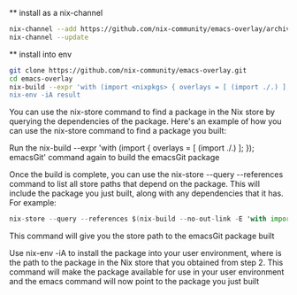 ** install as a nix-channel

```bash
nix-channel --add https://github.com/nix-community/emacs-overlay/archive/master.tar.gz emacs-overlay
nix-channel --update
```

** install into env

```bash
git clone https://github.com/nix-community/emacs-overlay.git
cd emacs-overlay
nix-build --expr 'with (import <nixpkgs> { overlays = [ (import ./.) ]; }); emacsGit
nix-env -iA result
```

You can use the nix-store command to find a package in the Nix store by querying the dependencies of the package. Here's an example of how you can use the nix-store command to find a package you built:

Run the nix-build --expr 'with (import <nixpkgs> { overlays = [ (import ./.) ]; }); emacsGit' command again to build the emacsGit package

Once the build is complete, you can use the nix-store --query --references command to list all store paths that depend on the package. This will include the package you just built, along with any dependencies that it has. For example:

```nix
nix-store --query --references $(nix-build --no-out-link -E 'with import <nixpkgs> { overlays = [ (import ./emacs-overlay) ]; } ; emacsGit')
```

This command will give you the store path to the emacsGit package built

Use nix-env -iA <store-path-from-step-2> to install the package into your user environment, where <store-path-from-step-2> is the path to the package in the Nix store that you obtained from step 2.
This command will make the package available for use in your user environment and the emacs command will now point to the package you just built
